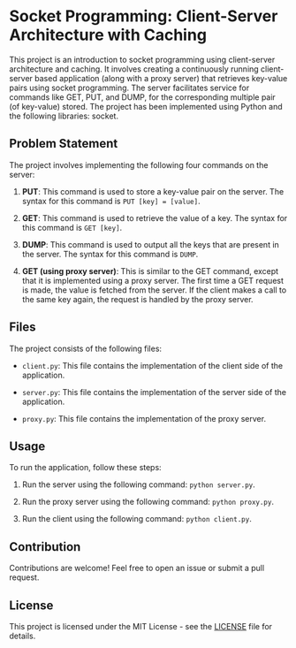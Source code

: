 
# Socket Programming: Client-Server Architecture with Caching

This project is an introduction to socket programming using client-server architecture and caching. It involves creating a continuously running client-server based application (along with a proxy server) that retrieves key-value pairs using socket programming. The server facilitates service for commands like GET, PUT, and DUMP, for the corresponding multiple pair (of key-value) stored. The project has been implemented using Python and the following libraries: socket.

## Problem Statement

The project involves implementing the following four commands on the server:

1. **PUT**: This command is used to store a key-value pair on the server. The syntax for this command is `PUT [key] = [value]`.

2. **GET**: This command is used to retrieve the value of a key. The syntax for this command is `GET [key]`.

3. **DUMP**: This command is used to output all the keys that are present in the server. The syntax for this command is `DUMP`.

4. **GET (using proxy server)**: This is similar to the GET command, except that it is implemented using a proxy server. The first time a GET request is made, the value is fetched from the server. If the client makes a call to the same key again, the request is handled by the proxy server.

## Files

The project consists of the following files:

- `client.py`: This file contains the implementation of the client side of the application.

- `server.py`: This file contains the implementation of the server side of the application.

- `proxy.py`: This file contains the implementation of the proxy server.

## Usage

To run the application, follow these steps:

1. Run the server using the following command: `python server.py`.

2. Run the proxy server using the following command: `python proxy.py`.

3. Run the client using the following command: `python client.py`.


## Contribution

Contributions are welcome! Feel free to open an issue or submit a pull request.

## License

This project is licensed under the MIT License - see the [LICENSE](LICENSE) file for details.
